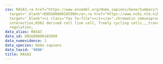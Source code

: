 ```yaml
---
csv: RASA3,<a href="https://www.ensembl.org/Homo_sapiens/Gene/Summary?db=core;g=ENSG00000185989"
  target="_blank">ENSG00000185989</a>,<a href="https://www.ncbi.nlm.nih.gov/pubmed/23959860"
  target="_blank"><i class="fas fa-file"></i></a>",chromatin immunoprecipitation assay,direct
  interaction,K562 derived cell line cell, freely cycling cells,,,transcriptional
  regulation,
data_alias: RASA3
data_id: ENSG00000185989
data_numevidence: 1
data_species: Homo sapiens
data_taxid: '9606'
title: RASA3
---
```

